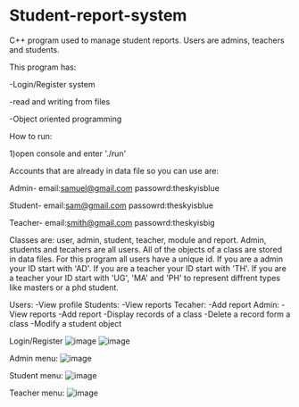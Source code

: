 # Student-report-system
C++ program used to manage student reports. Users are admins, teachers and students.

This program has:

-Login/Register system

-read and writing from files

-Object oriented programming

How to run:

1)open console and enter './run'

Accounts that are already in data file so you can use are:

Admin- email:samuel@gmail.com  passowrd:theskyisblue

Student- email:sam@gmail.com  passowrd:theskyisblue

Teacher- email:smith@gmail.com  passowrd:theskyisbig


Classes are: user, admin, student, teacher, module and report. Admin, students and tecahers are all users. All of the objects of a class are stored in data files.
For this program all users have a unique id. If you are a admin your ID start with 'AD'. If you are a teacher your ID start with 'TH'. If you are a teacher your ID start with 'UG', 'MA' and 'PH' to represent diffrent types like masters or a phd student.

Users:
-View profile
Students:
-View reports
Tecaher:
-Add report
Admin:
-View reports
-Add report
-Display records of a class
-Delete a record form a class
-Modify a student object

Login/Register
![image](https://user-images.githubusercontent.com/78385915/170709871-3bb699dc-c9e5-497d-b66d-1d48472bf227.png)
![image](https://user-images.githubusercontent.com/78385915/170710628-a398d6ff-0302-4d01-a80f-a89fea9a94d5.png)

Admin menu:
![image](https://user-images.githubusercontent.com/78385915/170710718-dcc9b950-1ef7-474f-ac02-7012fde8981e.png)

Student menu:
![image](https://user-images.githubusercontent.com/78385915/170710862-1ef84af6-6fd8-41c1-9b39-0ff28f3fa787.png)

Teacher menu:
![image](https://user-images.githubusercontent.com/78385915/170710952-d8a5b82b-4aa7-4985-9deb-bbc0e5d1f625.png)




